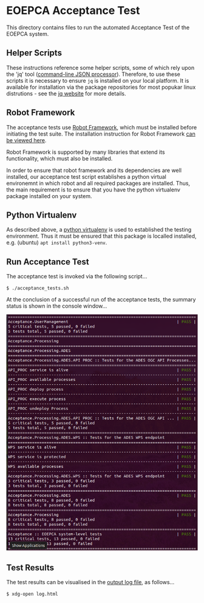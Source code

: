 # EOEPCA Acceptance Test

This directory contains files to run the automated Acceptance Test of the EOEPCA system.

## Helper Scripts

These instructions reference some helper scripts, some of which rely upon the 'jq' tool ([command-line JSON processor](https://stedolan.github.io/jq/)). Therefore, to use these scripts it is necessary to ensure `jq` is installed on your local platform. It is available for installation via the package repositories for most popukar linux distrutions - see the [jq website](https://stedolan.github.io/jq/) for more details.

## Robot Framework

The acceptance tests use [Robot Framework](https://robotframework.org/), which must be installed before initiating the test suite. The installation instruction for Robot Framework [can be viewed here](https://github.com/robotframework/robotframework/blob/master/INSTALL.rst).

Robot Framework is supported by many libraries that extend its functionality, which must also be installed.

In order to ensure that robot framework and its dependencies are well installed, our acceptance test script establishes a python virtual environemnt in which robot and all required packages are installed. Thus, the main requirement is to ensure that you have the python virtualenv package installed on your system.

## Python Virtualenv

As described above, a [python virtualenv](https://docs.python.org/3/tutorial/venv.html) is used to established the testing environment. Thus it must be ensured that this package is localled installed, e.g. (ubuntu) `apt install python3-venv`.

## Run Acceptance Test

The acceptance test is invoked via the following script...
```
$ ./acceptance_tests.sh
```

At the conclusion of a successful run of the acceptance tests, the summary status is shown in the console window...

![acceptance results console](acceptance-results-console.png)

## Test Results

The test results can be visualised in the [output log file](./log-example.html), as follows...
```
$ xdg-open log.html
```
